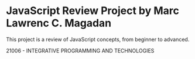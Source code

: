 # JavaScript Review Project by Marc Lawrenc C. Magadan
This project is a review of JavaScript concepts, from beginner to advanced.

21006 - INTEGRATIVE PROGRAMMING AND TECHNOLOGIES